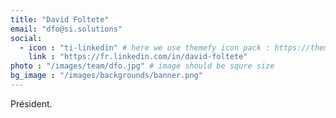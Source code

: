 ```yaml
---
title: "David Foltete"
email: "dfo@si.solutions"
social:
  - icon : "ti-linkedin" # here we use themefy icon pack : https://themify.me/themify-icons
    link : "https://fr.linkedin.com/in/david-foltete"
photo : "/images/team/dfo.jpg" # image should be squre size
bg_image : "/images/backgrounds/banner.png"
---
```


Président.

